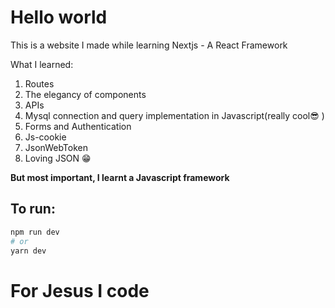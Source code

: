# Hello world
This is a website I made while learning Nextjs - A React Framework

What I learned:
1. Routes
2. The elegancy of components
3. APIs
4. Mysql connection and query implementation in Javascript(really cool😎 )
5. Forms and Authentication
6. Js-cookie
7. JsonWebToken
8. Loving JSON 😁

**But most important, I learnt a Javascript framework**

## To run:

```bash
npm run dev
# or
yarn dev
```

# For Jesus I code
